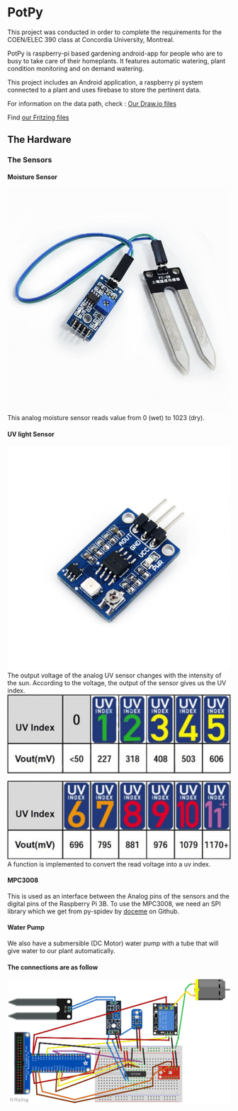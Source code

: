 # PotPy
This project was conducted in order to complete the requirements for the 
COEN/ELEC 390 class at Concordia University, Montreal. 

PotPy is raspberry-pi based  gardening android-app for people who are to busy
to take care of their homeplants. It features automatic watering, plant condition monitoring and 
on demand watering. 

This project includes an Android application, a raspberry pi system connected to a plant and uses firebase to 
store the pertinent data. 

For information on the data path, check : [Our Draw.io files](docs/architectures)

Find [our Fritzing files](docs/fritzing)

## The Hardware 
### The Sensors 
#### Moisture Sensor
![Image of Moisture Sensor](docs/images/moisture.jpg?raw=true)
This analog moisture sensor reads value from 0 (wet) to 1023 (dry).  
#### UV light Sensor
![Image of Light Sensor](docs/images/uvsensor.jpg?raw=true)
The output voltage of the analog UV sensor changes with the intensity of the sun. 
According to the voltage, the output of the sensor gives us the UV index. 
![UVindex](docs/images/UVindex.png?raw=true "UVindex")
A function is implemented to convert the read voltage into a uv index.
#### MPC3008 
This is used as an interface between the Analog pins of the sensors and the digital pins
of the Raspberry Pi 3B. To use the MPC3008, we need an SPI library which we get from py-spidev by [doceme](https://github.com/doceme/py-spidev) on Github.
#### Water Pump
We also have a submersible (DC Motor) water pump with a tube that will give water to our plant automatically. 

#### The connections are as follow
![Connections](docs/images/fritzingconnections.png)

